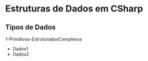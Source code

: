 # Estruturas de Dados em CSharp

## Tipos de Dados

1-Primitivos-EstruturadosComplexos
- Dados1
- Dados2
